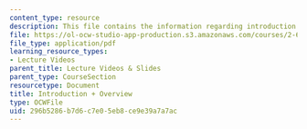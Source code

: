 ```yaml
---
content_type: resource
description: This file contains the information regarding introduction and overview.
file: https://ol-ocw-studio-app-production.s3.amazonaws.com/courses/2-627-fundamentals-of-photovoltaics-fall-2013/296b5286b7d6c7e05eb8ce9e39a7a7ac_MIT2_627F13_lec01.pdf
file_type: application/pdf
learning_resource_types:
- Lecture Videos
parent_title: Lecture Videos & Slides
parent_type: CourseSection
resourcetype: Document
title: Introduction + Overview
type: OCWFile
uid: 296b5286-b7d6-c7e0-5eb8-ce9e39a7a7ac
---
```

